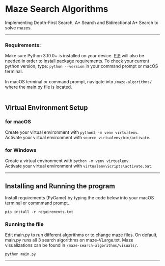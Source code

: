 # Maze Search Algorithms
Implementing Depth-First Search, A* Search and Bidirectional A* Search to solve mazes. 

---
### Requirements:
Make sure Python 3.10.0+ is installed on your device. [PIP](https://pip.pypa.io/en/stable/) will also be needed in order to install package requirements. To check your current python version, type: `python --version` in your command prompt or macOS terminal. <br><br>In macOS terminal or command prompt, navigate into `/maze-algorithms/` where the main.py file is located.<br><br>

## Virtual Environment Setup
### for macOS
Create your virtual environment with `python3 -m venv virtualenv`.</br>
Activate your virtual environment with `source virtualenv/bin/activate`.


### for Windows 
Create a virtual environment with `python -m venv virtualenv`. </br>
Activate your virtual environment with `virtualenv\Scripts\activate.bat`.

---

## Installing and Running the program
Install requirements (PyGame) by typing the code below into your macOS terminal or commmand prompt.
```
pip install -r requirements.txt
```

### Running the file
Edit main.py to run different algorithms or to change maze files. On default, main.py runs all 3 search algorithms on maze-VLarge.txt. Maze visualizations can be found in `/maze-search-algorithms/visuals/`.
```
python main.py
```

---

